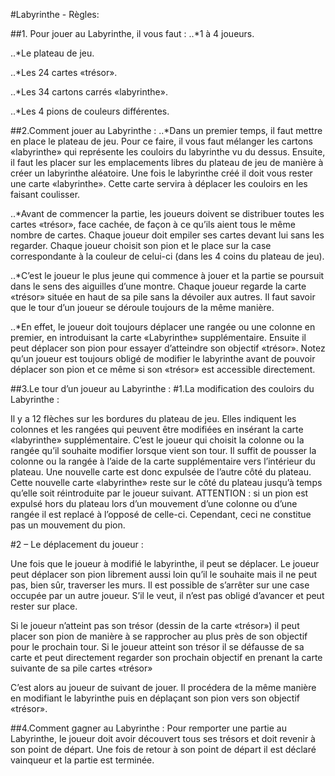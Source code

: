 #Labyrinthe  -  Règles:

##1. Pour jouer au Labyrinthe, il vous faut :
..*1 à 4 joueurs.

..*Le plateau de jeu.

..*Les 24 cartes «trésor».

..*Les 34 cartons carrés «labyrinthe».

..*Les 4 pions de couleurs différentes.

##2.Comment jouer au Labyrinthe :
..*Dans un premier temps, il faut mettre en place le plateau de jeu. Pour ce faire, il vous faut mélanger les cartons «labyrinthe» qui représente les couloirs du labyrinthe vu du dessus.  Ensuite, il faut les placer sur les emplacements libres du plateau de jeu de manière à créer un labyrinthe aléatoire. Une fois le labyrinthe créé il doit vous rester une carte «labyrinthe». Cette carte servira à déplacer les couloirs en les faisant coulisser.

..*Avant de commencer la partie, les joueurs doivent se distribuer toutes les cartes «trésor», face cachée, de façon à ce qu’ils aient tous le même nombre de cartes. Chaque joueur doit empiler ses cartes devant lui sans les regarder.  Chaque joueur choisit son pion et le place sur la case correspondante à la couleur de celui-ci (dans les 4 coins du plateau de jeu).

..*C’est le joueur le plus jeune qui commence à jouer et la partie se poursuit dans le sens des aiguilles d’une montre. Chaque joueur regarde la carte «trésor» située en haut de sa pile sans la dévoiler aux autres. Il faut savoir que le tour d’un joueur se déroule toujours de la même manière.

..*En effet, le joueur doit toujours déplacer une rangée ou une colonne en premier, en introduisant la carte «Labyrinthe» supplémentaire. Ensuite il peut déplacer son pion pour essayer d’atteindre son objectif «trésor». Notez qu’un joueur est toujours obligé de modifier le labyrinthe avant de pouvoir déplacer son pion et ce même si  son «trésor» est accessible directement.


##3.Le tour d’un joueur au Labyrinthe :
#1.La modification des couloirs du Labyrinthe :

Il y a 12 flèches sur les bordures du plateau de jeu. Elles indiquent les colonnes et les rangées qui peuvent être modifiées en insérant la carte «labyrinthe» supplémentaire. C’est le joueur qui choisit la colonne ou la rangée qu’il souhaite modifier lorsque vient son tour. Il suffit de pousser la colonne ou la rangée à l’aide de la carte supplémentaire vers l’intérieur du plateau.  Une nouvelle carte est donc expulsée de l’autre côté du plateau. Cette nouvelle carte «labyrinthe» reste sur le côté du plateau jusqu’à temps qu’elle soit réintroduite par le joueur suivant.
ATTENTION : si un pion est expulsé hors du plateau lors d’un mouvement d’une colonne ou d’une rangée il est replacé à l’opposé de celle-ci. Cependant, ceci ne constitue pas un mouvement du pion.

#2 – Le déplacement du joueur :

Une fois que le joueur à modifié le labyrinthe, il peut se déplacer. Le joueur peut déplacer son pion librement aussi loin qu’il le souhaite mais il ne peut pas, bien sûr, traverser les murs. Il est possible de s’arrêter sur une case occupée par un autre joueur. S’il le veut,  il n’est pas obligé d’avancer et peut rester sur place.

Si le joueur n’atteint pas son trésor (dessin de la carte «trésor») il peut placer son pion de manière à se rapprocher au plus près de son objectif pour le prochain tour. Si le joueur atteint son trésor il se défausse de sa carte et peut directement regarder son prochain objectif en prenant la carte suivante de sa pile cartes «trésor»

C’est alors au joueur de suivant de jouer. Il procédera de la même manière en modifiant le labyrinthe puis en déplaçant son pion vers son objectif «trésor».

##4.Comment gagner au Labyrinthe :
Pour remporter une partie au Labyrinthe, le joueur doit avoir découvert tous ses trésors et doit revenir à son point de départ. Une fois de retour à son point de départ il est déclaré vainqueur et la partie est terminée.

